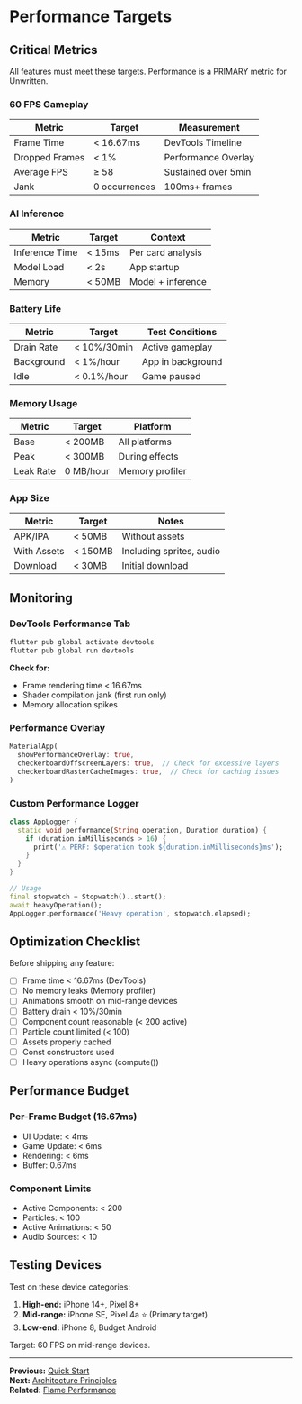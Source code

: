 # Performance Targets

## Critical Metrics

All features must meet these targets. Performance is a PRIMARY metric for Unwritten.

### 60 FPS Gameplay

| Metric | Target | Measurement |
|--------|--------|-------------|
| Frame Time | < 16.67ms | DevTools Timeline |
| Dropped Frames | < 1% | Performance Overlay |
| Average FPS | ≥ 58 | Sustained over 5min |
| Jank | 0 occurrences | 100ms+ frames |

### AI Inference

| Metric | Target | Context |
|--------|--------|---------|
| Inference Time | < 15ms | Per card analysis |
| Model Load | < 2s | App startup |
| Memory | < 50MB | Model + inference |

### Battery Life

| Metric | Target | Test Conditions |
|--------|--------|-----------------|
| Drain Rate | < 10%/30min | Active gameplay |
| Background | < 1%/hour | App in background |
| Idle | < 0.1%/hour | Game paused |

### Memory Usage

| Metric | Target | Platform |
|--------|--------|----------|
| Base | < 200MB | All platforms |
| Peak | < 300MB | During effects |
| Leak Rate | 0 MB/hour | Memory profiler |

### App Size

| Metric | Target | Notes |
|--------|--------|-------|
| APK/IPA | < 50MB | Without assets |
| With Assets | < 150MB | Including sprites, audio |
| Download | < 30MB | Initial download |

## Monitoring

### DevTools Performance Tab

```bash
flutter pub global activate devtools
flutter pub global run devtools
```

**Check for:**
- Frame rendering time < 16.67ms
- Shader compilation jank (first run only)
- Memory allocation spikes

### Performance Overlay

```dart
MaterialApp(
  showPerformanceOverlay: true,
  checkerboardOffscreenLayers: true,  // Check for excessive layers
  checkerboardRasterCacheImages: true,  // Check for caching issues
)
```

### Custom Performance Logger

```dart
class AppLogger {
  static void performance(String operation, Duration duration) {
    if (duration.inMilliseconds > 16) {
      print('⚠️ PERF: $operation took ${duration.inMilliseconds}ms');
    }
  }
}

// Usage
final stopwatch = Stopwatch()..start();
await heavyOperation();
AppLogger.performance('Heavy operation', stopwatch.elapsed);
```

## Optimization Checklist

Before shipping any feature:

- [ ] Frame time < 16.67ms (DevTools)
- [ ] No memory leaks (Memory profiler)
- [ ] Animations smooth on mid-range devices
- [ ] Battery drain < 10%/30min
- [ ] Component count reasonable (< 200 active)
- [ ] Particle count limited (< 100)
- [ ] Assets properly cached
- [ ] Const constructors used
- [ ] Heavy operations async (compute())

## Performance Budget

### Per-Frame Budget (16.67ms)

- UI Update: < 4ms
- Game Update: < 6ms
- Rendering: < 6ms
- Buffer: 0.67ms

### Component Limits

- Active Components: < 200
- Particles: < 100
- Active Animations: < 50
- Audio Sources: < 10

## Testing Devices

Test on these device categories:

1. **High-end:** iPhone 14+, Pixel 8+
2. **Mid-range:** iPhone SE, Pixel 4a ⭐ (Primary target)
3. **Low-end:** iPhone 8, Budget Android

Target: 60 FPS on mid-range devices.

---

**Previous:** [Quick Start](./01-quick-start.md)  
**Next:** [Architecture Principles](./03-architecture-principles.md)  
**Related:** [Flame Performance](../02-flame-engine/09-performance-optimization.md)



